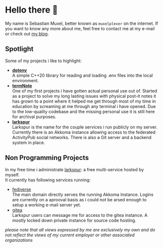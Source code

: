 # Hello there 👋

My name is Sebastian Muxel, better known as `muxelplexer` on the internet.
If you want to know any more about me, feel free to contact me at my e-mail or check out [my blog](https://muxel.dev).

## Spotlight

Some of my projects i like to highlight:

- [**dotenv**](https://github.com/muxelplexer/dotenv)  
    A simple C++20 library for reading and loading .env files into the local environment.  
- [**termNote**](https://github.com/muxelplexer/termnote)  
    One of my first projects i have gotten actual personal use out of. Started as a project to solve my long lasting
    issues with physical post-it notes it has grown to a point where it helped me get through most of my time in education
    by screaming at me through any terminal i have opened. Due to the low-quality codebase and the missing personal use
    it is still here for archival purposes.
- [**larkspur**](https://larkspur.one)  
    Larkspur is the name for the couple services i run publicly on my server. Currently there is an Akkoma instance allowing
    access to the federated ActivityPub social networks. There is also a Git server and a backend system in place.

## Non Programming Projects

In my free time i administrate [larkspur](https://larkspur.one): a free multi-service hosted by myself.  
It currently has following services running:  

- [fediverse](https://larkspur.one)  
    The main domain directly serves the running Akkoma Instance. Logins are currently on a aprooval basis as i could not be arsed enough to setup a working e-mail server yet.
- [gitea](https://git.larkspur.one)  
    Larkspur users can message me for access to the gitea instance. A mostly locked down private instance for source code hosting.

*please note that all views expressed by me are exclusively my own and do not reflect the views of my current employer or
other associated organizations*
